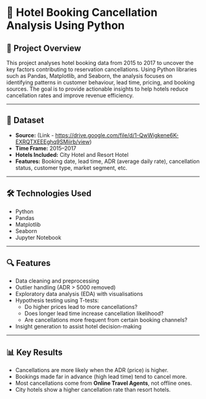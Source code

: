 # 🏨 Hotel Booking Cancellation Analysis Using Python

## 📌 Project Overview
This project analyses hotel booking data from 2015 to 2017 to uncover the key factors contributing to reservation cancellations. Using Python libraries such as Pandas, Matplotlib, and Seaborn, the analysis focuses on identifying patterns in customer behaviour, lead time, pricing, and booking sources. The goal is to provide actionable insights to help hotels reduce cancellation rates and improve revenue efficiency.

---

## 📁 Dataset
- **Source:** (Link - https://drive.google.com/file/d/1-QwWigkene6K-EXRQTXEEEghq9SMiirb/view)
- **Time Frame:** 2015–2017
- **Hotels Included:** City Hotel and Resort Hotel
- **Features:** Booking date, lead time, ADR (average daily rate), cancellation status, customer type, market segment, etc.

---

## 🛠 Technologies Used
- Python
- Pandas
- Matplotlib
- Seaborn
- Jupyter Notebook

---

## 🔍 Features
- Data cleaning and preprocessing
- Outlier handling (ADR > 5000 removed)
- Exploratory data analysis (EDA) with visualisations
- Hypothesis testing using T-tests:
  - Do higher prices lead to more cancellations?
  - Does longer lead time increase cancellation likelihood?
  - Are cancellations more frequent from certain booking channels?
- Insight generation to assist hotel decision-making

---

## 📊 Key Results
- Cancellations are more likely when the ADR (price) is higher.
- Bookings made far in advance (high lead time) tend to cancel more.
- Most cancellations come from **Online Travel Agents**, not offline ones.
- City hotels show a higher cancellation rate than resort hotels.
